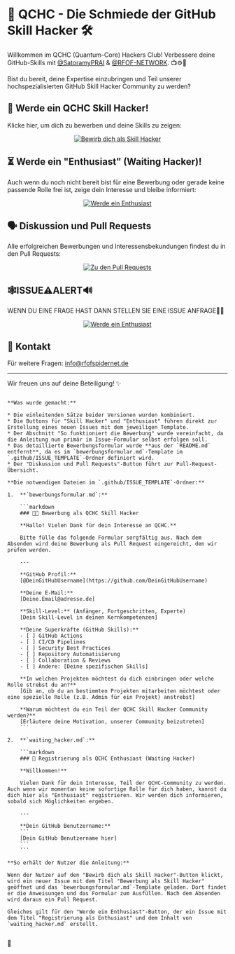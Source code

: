 
# 🚀 QCHC - Die Schmiede der GitHub Skill Hacker 🛠️

Willkommen im QCHC (Quantum-Core) Hackers Club! Verbessere deine GitHub-Skills mit [@SatoramyPRAI](https://github.com/SatoramyPRAI) & [@RFOF-NETWORK](https://github.com/RFOF-NETWORK-Ready-for-our-future). 📺⚙️👾

Bist du bereit, deine Expertise einzubringen und Teil unserer hochspezialisierten GitHub Skill Hacker Community zu werden?

## 🚪 Werde ein QCHC Skill Hacker!

Klicke hier, um dich zu bewerben und deine Skills zu zeigen:

<p align="center">
  <a href="https://github.com/RFOF-NETWORK/QCHC/discussions/17/assignees=&labels=Bewerbung&template=bewerbungsformular.md&title=Bewerbung%20als%20Skill%20Hacker">
    <img src="https://img.shields.io/badge/🚀%20Bewirb%20dich%20als%20Skill%20Hacker-jetzt%20einreichen!-blueviolet?style=for-the-badge&logo=github" alt="Bewirb dich als Skill Hacker">
  </a>
</p>

## ⏳ Werde ein "Enthusiast" (Waiting Hacker)!

Auch wenn du noch nicht bereit bist für eine Bewerbung oder gerade keine passende Rolle frei ist, zeige dein Interesse und bleibe informiert:

<p align="center">
  <a href="https://github.com/RFOF-NETWORK/QCHC/discussions/1?assignees=&labels=Waiting%20Hacker&template=waiting_hacker.md&title=Registrierung%20als%20Enthusiast">
    <img src="https://img.shields.io/badge/🔭%20Werde%20ein%20Enthusiast-registrieren-lightgrey?style=for-the-badge&logo=eye" alt="Werde ein Enthusiast">
  </a>
</p>

## 🗣️ Diskussion und Pull Requests

Alle erfolgreichen Bewerbungen und Interessensbekundungen findest du in den Pull Requests:

<p align="center">
  <a href="https://github.com/RFOF-NETWORK-Ready-for-our-future/QCHC/pulls">
    <img src="https://img.shields.io/badge/Pull%20Requests-%F0%9F%93%92%20ansehen-success?style=for-the-badge&logo=git-pull-request" alt="Zu den Pull Requests">
  </a>
</p>

## 🕸️ISSUE⚠️ALERT🔊

WENN DU EINE FRAGE HAST DANN STELLEN SIE EINE ISSUE ANFRAGE👨‍💻

<p align="center">
  <a href="https://github.com/RFOF-NETWORK/QCHC/issues
assignees=&labels=Strugled%20Hacker&template=strugled_hacker.md&title=Strugle-Rehabillitation%20als%20Strugled-Hacker">
    <img src="https://img.shields.io/badge/🔭%20Werde%20ein%20Enthusiast-registrieren-lightgrey?style=for-the-badge&logo=eye" alt="Werde ein Enthusiast">
  </a>
</p>


## 📧 Kontakt

Für weitere Fragen: <a href="mailto:info@rfofspidernet.de">info@rfofspidernet.de</a>

-----

Wir freuen uns auf deine Beteiligung! ✨
````

**Was wurde gemacht:**

* Die einleitenden Sätze beider Versionen wurden kombiniert.
* Die Buttons für "Skill Hacker" und "Enthusiast" führen direkt zur Erstellung eines neuen Issues mit dem jeweiligen Template.
* Der Abschnitt "So funktioniert die Bewerbung" wurde vereinfacht, da die Anleitung nun primär im Issue-Formular selbst erfolgen soll.
* Das detaillierte Bewerbungsformular wurde **aus der `README.md` entfernt**, da es im `bewerbungsformular.md`-Template im `.github/ISSUE_TEMPLATE`-Ordner definiert wird.
* Der "Diskussion und Pull Requests"-Button führt zur Pull-Request-Übersicht.

**Die notwendigen Dateien im `.github/ISSUE_TEMPLATE`-Ordner:**

1.  **`bewerbungsformular.md`:**

    ```markdown
    ### 🧑‍💻 Bewerbung als QCHC Skill Hacker

    **Hallo! Vielen Dank für dein Interesse an QCHC.**

    Bitte fülle das folgende Formular sorgfältig aus. Nach dem Absenden wird deine Bewerbung als Pull Request eingereicht, den wir prüfen werden.

    ---

    **GitHub Profil:**
    [@DeinGitHubUsername](https://github.com/DeinGitHubUsername)

    **Deine E-Mail:**
    [Deine.Email@adresse.de]

    **Skill-Level:** (Anfänger, Fortgeschritten, Experte)
    [Dein Skill-Level in deinen Kernkompetenzen]

    **Deine Superkräfte (GitHub Skills):**
    - [ ] GitHub Actions
    - [ ] CI/CD Pipelines
    - [ ] Security Best Practices
    - [ ] Repository Automatisierung
    - [ ] Collaboration & Reviews
    - [ ] Andere: [Deine spezifischen Skills]

    **In welchen Projekten möchtest du dich einbringen oder welche Rolle strebst du an?**
    [Gib an, ob du an bestimmten Projekten mitarbeiten möchtest oder eine spezielle Rolle (z.B. Admin für ein Projekt) anstrebst]

    **Warum möchtest du ein Teil der QCHC Skill Hacker Community werden?**
    [Erläutere deine Motivation, unserer Community beizutreten]
    ```

2.  **`waiting_hacker.md`:**

    ```markdown
    ### 🔭 Registrierung als QCHC Enthusiast (Waiting Hacker)

    **Willkommen!**

    Vielen Dank für dein Interesse, Teil der QCHC-Community zu werden. Auch wenn wir momentan keine sofortige Rolle für dich haben, kannst du dich hier als "Enthusiast" registrieren. Wir werden dich informieren, sobald sich Möglichkeiten ergeben.

    ---

    **Dein GitHub Benutzername:**
    ```
    [Dein GitHub Benutzername hier]
    ```
    ```

**So erhält der Nutzer die Anleitung:**

Wenn der Nutzer auf den "Bewirb dich als Skill Hacker"-Button klickt, wird ein neuer Issue mit dem Titel "Bewerbung als Skill Hacker" geöffnet und das `bewerbungsformular.md`-Template geladen. Dort findet er die Anweisungen und das Formular zum Ausfüllen. Nach dem Absenden wird daraus ein Pull Request.

Gleiches gilt für den "Werde ein Enthusiast"-Button, der ein Issue mit dem Titel "Registrierung als Enthusiast" und dem Inhalt von `waiting_hacker.md` erstellt.


````
🔑
